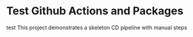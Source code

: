 # Test Github Actions and Packages
test
This project demonstrates a skeleton CD pipeline with manual steps
